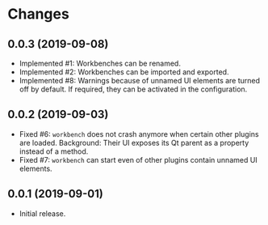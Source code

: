# Changes

## 0.0.3 (2019-09-08)

* Implemented #1: Workbenches can be renamed.
* Implemented #2: Workbenches can be imported and exported.
* Implemented #8: Warnings because of unnamed UI elements are turned off by default. If required, they can be activated in the configuration.

## 0.0.2 (2019-09-03)

* Fixed #6: `workbench` does not crash anymore when certain other plugins are loaded. Background: Their UI exposes its Qt parent as a property instead of a method.
* Fixed #7: `workbench` can start even of other plugins contain unnamed UI elements.

## 0.0.1 (2019-09-01)

* Initial release.
